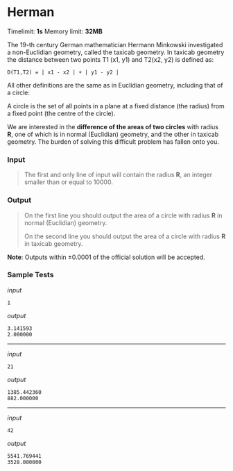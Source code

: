 # Herman

Timelimit: **1s** Memory limit: **32MB**

The 19-th century German mathematician Hermann Minkowski investigated a non-Euclidian 
geometry, called the taxicab geometry. In taxicab geometry the distance between two points T1 (x1, 
y1) and T2(x2, y2) is defined as:

```D(T1,T2) = | x1 - x2 | + | y1 - y2 |```

All other definitions are the same as in Euclidian geometry, including that of a circle:

A circle is the set of all points in a plane at a fixed distance (the radius) from a fixed point (the 
centre of the circle).

We are interested in the **difference of the areas of two circles** with radius **R**, one of which is in 
normal (Euclidian) geometry, and the other in taxicab geometry. The burden of solving this difficult 
problem has fallen onto you.

### Input
> The first and only line of input will contain the radius **R**, an integer smaller than or equal to 10000. 

### Output
> On the first line you should output the area of a circle with radius **R** in normal (Euclidian) geometry. 
>
> On the second line you should output the area of a circle with radius **R** in taxicab geometry.

**Note**: Outputs within ±0.0001 of the official solution will be accepted.

### Sample Tests
_input_

```
1
```

_output_

```
3.141593
2.000000
```

---


_input_

```
21 
```

_output_

```
1385.442360
882.000000
```

---

_input_

```
42
```

_output_

```
5541.769441
3528.000000
```